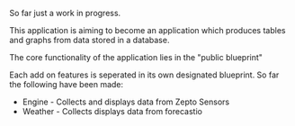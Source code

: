 So far just a work in progress.

This application is aiming to become an application which produces tables and graphs from data stored in a database. 

The core functionality of the application lies in the "public blueprint"

Each add on features is seperated in its own designated blueprint. So far the following have been made:

- Engine - Collects and displays data from Zepto Sensors
- Weather - Collects displays data from forecastio
